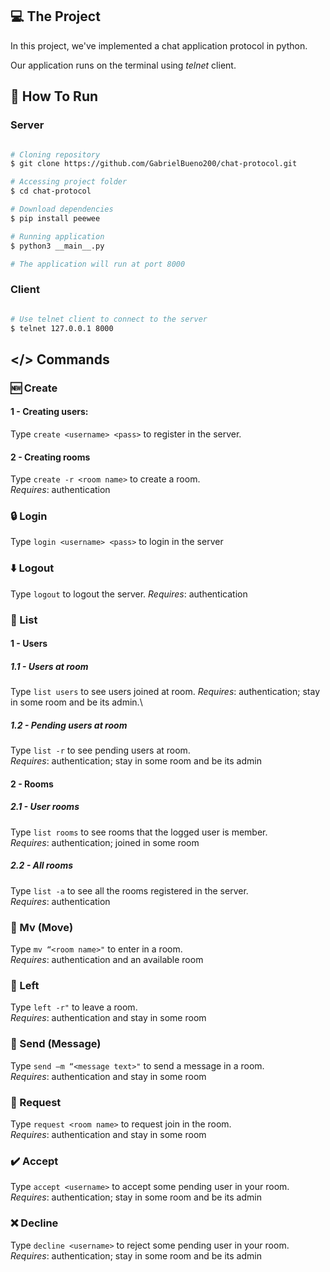 ## 💻 The Project

In this project, we've implemented a chat application protocol in python.

Our application runs on the terminal using *telnet* client.


<!-- HOW TO RUN -->
## 🚀 How To Run

### Server
```bash

# Cloning repository
$ git clone https://github.com/GabrielBueno200/chat-protocol.git

# Accessing project folder
$ cd chat-protocol

# Download dependencies
$ pip install peewee

# Running application
$ python3 __main__.py

# The application will run at port 8000

```
### Client
```bash

# Use telnet client to connect to the server
$ telnet 127.0.0.1 8000

```

## </> Commands

### 🆕 Create

#### 1 - Creating users:
Type `create <username> <pass>` to register in the server.

#### 2 - Creating rooms
Type `create -r <room name>` to create a room.\
*Requires*: authentication

### 🔒 Login
Type `login <username> <pass>` to login in the server

### ⬇️ Logout
Type `logout` to logout the server.
*Requires*: authentication

### 📜 List

#### 1 - Users

##### 1.1 - Users at room
Type `list users` to see users joined at room.
*Requires*: authentication; stay in some room and be its admin.\

##### 1.2 - Pending users at room
Type `list -r` to see pending users at room.\
*Requires*: authentication; stay in some room and be its admin 

#### 2 - Rooms

##### 2.1 - User rooms
Type `list rooms` to see rooms that the logged user is member.\
*Requires*: authentication; joined in some room

##### 2.2 - All rooms
Type `list -a` to see all the rooms registered in the server.\
*Requires*: authentication

### 🚪 Mv (Move)
Type `mv “<room name>"` to enter in a room.\
*Requires*: authentication and an available room

### 🚪 Left
Type `left -r"` to leave a room.\
*Requires*: authentication and stay in some room

### 💬 Send (Message)
Type `send –m “<message text>"` to send a message in a room.\
*Requires*: authentication and stay in some room

### 🔼 Request
Type `request <room name>` to request join in the room.\
*Requires*: authentication and stay in some room

### ✔️ Accept
Type `accept <username>` to accept some pending user in your room.\
*Requires*: authentication; stay in some room and be its admin 

### ❌ Decline
Type `decline <username>` to reject some pending user in your room.\
*Requires*: authentication; stay in some room and be its admin 
